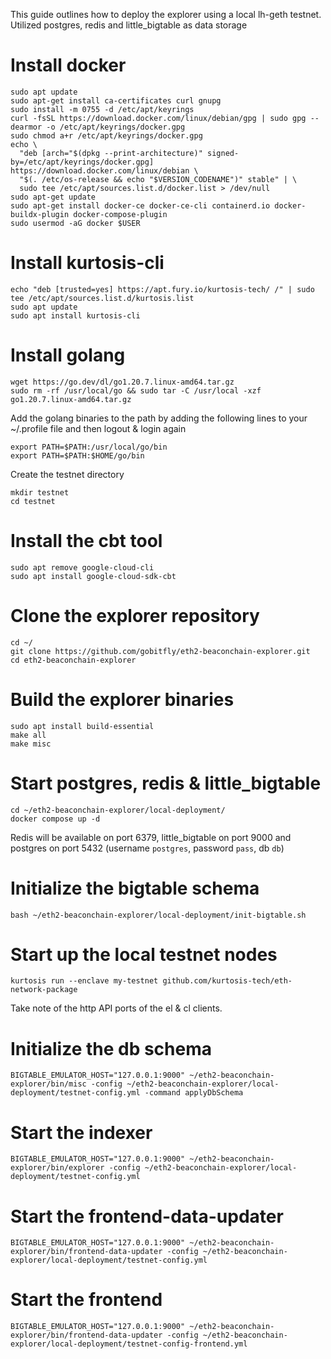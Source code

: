 This guide outlines how to deploy the explorer using a local lh-geth testnet. Utilized postgres, redis and little_bigtable as data storage

# Install docker
```
sudo apt update
sudo apt-get install ca-certificates curl gnupg
sudo install -m 0755 -d /etc/apt/keyrings
curl -fsSL https://download.docker.com/linux/debian/gpg | sudo gpg --dearmor -o /etc/apt/keyrings/docker.gpg
sudo chmod a+r /etc/apt/keyrings/docker.gpg
echo \
  "deb [arch="$(dpkg --print-architecture)" signed-by=/etc/apt/keyrings/docker.gpg] https://download.docker.com/linux/debian \
  "$(. /etc/os-release && echo "$VERSION_CODENAME")" stable" | \
  sudo tee /etc/apt/sources.list.d/docker.list > /dev/null
sudo apt-get update
sudo apt-get install docker-ce docker-ce-cli containerd.io docker-buildx-plugin docker-compose-plugin
sudo usermod -aG docker $USER
```
# Install kurtosis-cli
```
echo "deb [trusted=yes] https://apt.fury.io/kurtosis-tech/ /" | sudo tee /etc/apt/sources.list.d/kurtosis.list
sudo apt update
sudo apt install kurtosis-cli
```
# Install golang
```
wget https://go.dev/dl/go1.20.7.linux-amd64.tar.gz
sudo rm -rf /usr/local/go && sudo tar -C /usr/local -xzf go1.20.7.linux-amd64.tar.gz
```
Add the golang binaries to the path by adding the following lines to your ~/.profile file and then logout & login again
```
export PATH=$PATH:/usr/local/go/bin
export PATH=$PATH:$HOME/go/bin
```
Create the testnet directory
```
mkdir testnet
cd testnet
```
# Install the cbt tool
```
sudo apt remove google-cloud-cli
sudo apt install google-cloud-sdk-cbt
```
# Clone the explorer repository
```
cd ~/
git clone https://github.com/gobitfly/eth2-beaconchain-explorer.git
cd eth2-beaconchain-explorer
```
# Build the explorer binaries
```
sudo apt install build-essential
make all
make misc
```
# Start postgres, redis & little_bigtable
```
cd ~/eth2-beaconchain-explorer/local-deployment/
docker compose up -d
```
Redis will be available on port 6379, little_bigtable on port 9000 and postgres on port 5432 (username `postgres`, password `pass`, db `db`)
# Initialize the bigtable schema
```
bash ~/eth2-beaconchain-explorer/local-deployment/init-bigtable.sh
```
# Start up the local testnet nodes
```
kurtosis run --enclave my-testnet github.com/kurtosis-tech/eth-network-package
```
Take note of the http API ports of the el & cl clients.
# Initialize the db schema
```
BIGTABLE_EMULATOR_HOST="127.0.0.1:9000" ~/eth2-beaconchain-explorer/bin/misc -config ~/eth2-beaconchain-explorer/local-deployment/testnet-config.yml -command applyDbSchema
```
# Start the indexer
```
BIGTABLE_EMULATOR_HOST="127.0.0.1:9000" ~/eth2-beaconchain-explorer/bin/explorer -config ~/eth2-beaconchain-explorer/local-deployment/testnet-config.yml
```
# Start the frontend-data-updater
```
BIGTABLE_EMULATOR_HOST="127.0.0.1:9000" ~/eth2-beaconchain-explorer/bin/frontend-data-updater -config ~/eth2-beaconchain-explorer/local-deployment/testnet-config.yml
```
# Start the frontend
```
BIGTABLE_EMULATOR_HOST="127.0.0.1:9000" ~/eth2-beaconchain-explorer/bin/frontend-data-updater -config ~/eth2-beaconchain-explorer/local-deployment/testnet-config-frontend.yml
```

